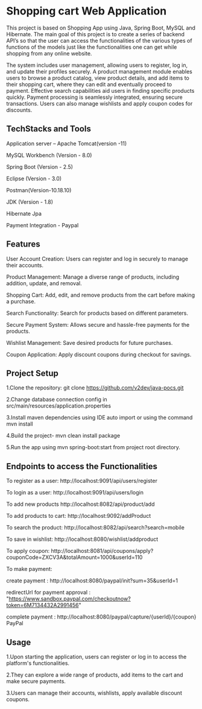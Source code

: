
# Shopping cart Web Application

This project is based on Shopping App using Java, Spring Boot, MySQL and Hibernate. The main goal of this project is to create a series of backend API’s so that the user can access the functionalities of the various types of functions of the models just like the functionalities one can get while shopping from any online website. 

The system includes user management, allowing users to register, log in, and update their profiles securely. A product management module enables users to browse a product catalog, view product details, and add items to their shopping cart, where they can edit and eventually proceed to payment. Effective search capabilities aid users in finding specific products quickly. Payment processing is seamlessly integrated, ensuring secure transactions. Users can also manage wishlists and apply coupon codes for discounts.


## TechStacks and Tools
Application server – Apache Tomcat(version -11)

MySQL Workbench (Version - 8.0)​

Spring Boot (Version - 2.5)​

Eclipse (Version - 3.0)​

Postman(Version-10.18.10)

JDK (Version - 1.8)​

Hibernate Jpa

Payment Integration - Paypal

## Features
User Account Creation: Users can register and log in securely to manage their accounts.

Product Management: Manage a diverse range of products, including addition, update, and removal.

Shopping Cart: Add, edit, and remove products from the cart before making a purchase.

Search Functionality: Search for products based on different parameters.

Secure Payment System: Allows secure and hassle-free payments for the products.

Wishlist Management: Save desired products for future purchases.

Coupon Application: Apply discount coupons during checkout for savings.


## Project Setup
1.Clone the repository: git clone https://github.com/v2dev/java-pocs.git

2.Change database connection config in src/main/resources/application.properties

3.Install maven dependencies using IDE auto import or using the command mvn install

4.Build the project- mvn clean install package

5.Run the app using mvn spring-boot:start from project root directory.
## Endpoints to access the Functionalities
To register as a user:
http://localhost:9091/api/users/register

To login as a user:
http://localhost:9091/api/users/login

To add new products
http://localhost:8082/api/product/add

To add products to cart:
http://localhost:9092/addProduct

To search the product:
http://localhost:8082/api/search?search=mobile

To save in wishlist:
http://localhost:8080/wishlist/addproduct 

To apply coupon:
http://localhost:8081/api/coupons/apply?couponCode=ZXCV3A&totalAmount=1000&userId=110

To make payment:

create payment : http://localhost:8080/paypal/init?sum=35&userId=1

redirectUrl for payment approval : "https://www.sandbox.paypal.com/checkoutnow?token=6M7134432A2991456"

complete payment : http://localhost:8080/paypal/capture/{userId}/{coupon}
PayPal




## Usage
1.Upon starting the application, users can register or log in to access the platform's functionalities.

2.They can explore a wide range of products, add items to the cart and make secure payments.

3.Users can manage their accounts, wishlists, apply available discount coupons.